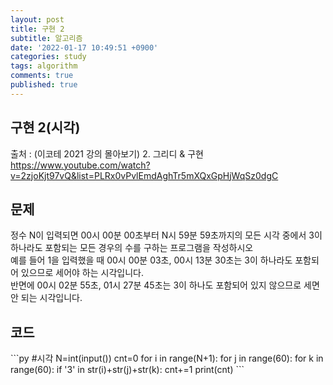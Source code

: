```yaml
---
layout: post
title: 구현 2
subtitle: 알고리즘
date: '2022-01-17 10:49:51 +0900'
categories: study
tags: algorithm
comments: true
published: true
---
```

## 구현 2(시각)
출처 : (이코테 2021 강의 몰아보기) 2. 그리디 & 구현 <br>
<a href="https://www.youtube.com/watch?v=2zjoKjt97vQ&list=PLRx0vPvlEmdAghTr5mXQxGpHjWqSz0dgC">https://www.youtube.com/watch?v=2zjoKjt97vQ&list=PLRx0vPvlEmdAghTr5mXQxGpHjWqSz0dgC</a><br>
<h2>문제</h2>
정수 N이 입력되면 00시 00분 00초부터 N시 59분 59초까지의 모든 시각 중에서 3이 하나라도 포함되는 모든 경우의 수를 구하는 프로그램을 작성하시오<br>
예를 들어 1을 입력했을 때 00시 00분 03초, 00시 13분 30초는 3이 하나라도 포함되어 있으므로 세어야 하는 시각입니다.<br>
반면에 00시 02분 55초, 01시 27분 45초는 3이 하나도 포함되어 있지 않으므로 세면 안 되는 시각입니다.
<h2>코드</h2>
```py
#시각
N=int(input())
cnt=0
for i in range(N+1):
    for j in range(60):
        for k in range(60):
            if '3' in str(i)+str(j)+str(k):
                cnt+=1
print(cnt)
```


